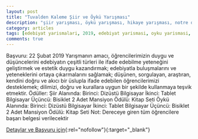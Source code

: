 ```yaml
---
layout: post
title: "Tuvalden Kaleme Şiir ve Öykü Yarışması"
description: "şiir yarışması, öykü yarışması, hikaye yarışması, notre dame de sion lisesi, özel bahçeşehir neslin değişen sesi ortaokulu"
category: articles
tags: [edebiyat yarismalari, 2019, edebiyat yarismasi, oyku yarismasi, hikaye yarismasi]
comments: true
---
```


Başvuru: 22 Şubat 2019
Yarışmanın amacı, öğrencilerimizin duygu ve düşüncelerini edebiyatın çeşitli
türleri ile ifade edebilme yeteneğini geliştirmek ve estetik duygu
kazandırmak; edebiyatla buluşmalarını ve yeteneklerini ortaya çıkarmalarını
sağlamak; düşünen, sorgulayan, araştıran, kendini doğru ve akıcı bir üslupla
ifade edebilen öğrencilerimizi desteklemek; dilimizi, doğru ve kurallara
uygun bir şekilde kullanmaya teşvik etmektir.
Ödüller: 
Şiir Alanında:
    Birinci: Dizüstü Bilgisayar
    İkinci: Tablet Bilgisayar
    Üçüncü: Bisiklet
    2 Adet Mansiyon Ödülü: Kitap Seti
Öykü Alanında:
    Birinci: Dizüstü Bilgisayar
    İkinci: Tablet Bilgisayar
    Üçüncü: Bisiklet
    2 Adet Mansiyon Ödülü: Kitap Seti
Not: Dereceye giren tüm öğrencilere başarı belgesi verilecektir

[Detaylar ve Başvuru için](https://www.ilkokul.nds.k12.tr/spip.php?article4968&utm_source=edebiyatyarismalari.com&utm_medium=affiliate){:rel="nofollow"}{:target="_blank"}
